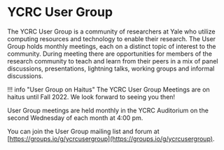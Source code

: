 # YCRC User Group

The YCRC User Group is a community of researchers at Yale who utilize computing resources and technology to enable their research. The User Group holds monthly meetings, each on a distinct topic of interest to the community. During meeting there are opportunities for members of the research community to teach and learn from their peers in a mix of panel discussions, presentations, lightning talks, working groups and informal discussions.

!!! info "User Group on Haitus"
    The YCRC User Group Meetings are on haitus until Fall 2022. We look forward to seeing you then!

User Group meetings are held monthly in the YCRC Auditorium on the second Wednesday of each month at 4:00 pm.

You can join the User Group mailing list and forum at [https://groups.io/g/ycrcusergroup](https://groups.io/g/ycrcusergroup).
